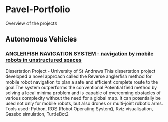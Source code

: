 # Pavel-Portfolio
Overview of the projects
## Autonomous Vehicles
### [ANGLERFISH NAVIGATION SYSTEM - navigation by mobile robots in unstructured spaces](https://github.com/pavsob/ANGLERFISH-NAVIGATION-SYSTEM---navigation-by-mobile-robots-in-unstructured-spaces)
Dissertation Project - University of St Andrews
This dissertation project developed a novel approach called the Reverse anglerfish method for mobile robot navigation to plan a safe and efficient complete route to the goal.The system outperforms the conventional Potential field method by solving a local minima problem and is capable of overcoming obstacles of various complexity without the need for a global map. It can potentially be used not only for mobile robots, but also drones or multi-joint robotic arms.
Tools used: Python, ROS (Robot Operating System), Rviz visualisation, Gazebo simulation, TurtleBot2
